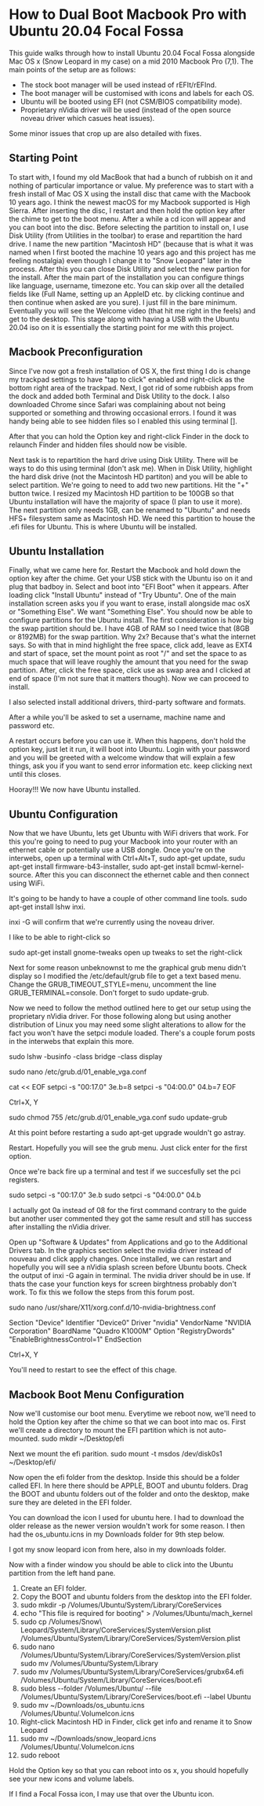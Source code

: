 # How to Dual Boot Macbook Pro with Ubuntu 20.04 Focal Fossa

This guide walks through how to install Ubuntu 20.04 Focal Fossa alongside Mac OS x (Snow Leopard in my case) on a mid 2010 Macbook Pro (7,1).
The main points of the setup are as follows:

* The stock boot manager will be used instead of rEFIt/rEFInd.
* The boot manager will be customised with icons and labels for each OS.
* Ubuntu will be booted using EFI (not CSM/BIOS compatibility mode).
* Proprietary nVidia driver will be used (instead of the open source noveau driver which casues heat issues).

Some minor issues that crop up are also detailed with fixes.

## Starting Point

To start with, I found my old MacBook that had a bunch of rubbish on it and nothing of particular importance or value. 
My preference was to start with a fresh install of Mac OS X using the install disc that came with the Macbook 10 years ago. 
I think the newest macOS for my Macbook supported is High Sierra. After inserting the disc, I restart and then hold the option 
key after the chime to get to the boot menu. After a while a cd icon will appear and you can boot into the disc. Before selecting 
the partition to install on, I use Disk Utility (from Utilities in the toolbar) to erase and repartition the hard drive. I name the
new partition "Macintosh HD" (because that is what it was named when I first booted the machine 10 years ago and this project 
has me feeling nostalgia) even though I change it to "Snow Leopard" later in the process. After this you can close Disk Utility 
and select the new partion for the install. After the main part of the installation you can configure things like language, 
username, timezone etc. You can skip over all the detailed fields like (Full Name, setting up an AppleID etc. by clicking 
continue and then continue when asked are you sure). I just fill in the bare minimum. Eventually you will see the Welcome
video (that hit me right in the feels) and get to the desktop. This stage along with having a USB with the Ubuntu 20.04 iso 
on it is essentially the starting point for me with this project. 

## Macbook Preconfiguration

Since I've now got a fresh installation of OS X, the first thing I do is change my trackpad settings to have "tap to click" 
enabled and right-click as the bottom right area of the trackpad. Next, I got rid of some rubbish apps from the dock and 
added both Terminal and Disk Utility to the dock. I also downloaded Chrome since Safari was complaining about not being 
supported or something and throwing occasional errors. I found it was handy being able to see hidden files so I enabled this 
using terminal [].

After that you can hold the Option key and right-click Finder in the dock to relaunch Finder and hidden files should now be 
visible. 

Next task is to repartition the hard drive using Disk Utility. There will be ways to do this using terminal (don't ask me).
When in Disk Utility, highlight the hard disk drive (not the Macintosh HD partiton) and you will be able to select partition.
We're going to need to add two new partitions. Hit the "+" button twice. I resized my Macintosh HD partition to be 100GB so that 
Ubuntu installation will have the majority of space (I plan to use it more). The next partition only needs 1GB, can be renamed 
to "Ubuntu" and needs HFS+ filesystem same as Macintosh HD. We need this partition to house the .efi files for Ubuntu. This 
is where Ubuntu will be installed.

## Ubuntu Installation

Finally, what we came here for. Restart the Macbook and hold down the option key after the chime. Get your USB stick with the 
Ubuntu iso on it and plug that badboy in. Select and boot into "EFI Boot" when it appears. After loading click "Install 
Ubuntu" instead of "Try Ubuntu". One of the main installation screen asks you if you want to erase, install alongside mac osX 
or "Something Else". We want "Something Else". You should now be able to configure partitions for the Ubuntu install. The 
first consideration is how big the swap partition should be. I have 4GB of RAM so I need twice that (8GB or 8192MB) for the
swap partition. Why 2x? Because that's what the internet says. So with that in mind highlight the free space, click add, leave 
as EXT4 and start of space, set the mount point as root "/" and set the space to as much space that will leave roughly the 
amount that you need for the swap partition. After, click the free space, click use as swap area and I clicked at end of 
space (I'm not sure that it matters though). Now we can proceed to install.

I also selected install additional drivers, third-party software and formats.

After a while you'll be asked to set a username, machine name and password etc. 

A restart occurs before you can use it. When this happens, don't hold the option key, just let it run, it will boot into Ubuntu.
Login with your password and you will be greeted with a welcome window that will explain a few things, ask you if you want to 
send error information etc. keep clicking next until this closes.

Hooray!!! We now have Ubuntu installed.

## Ubuntu Configuration

Now that we have Ubuntu, lets get Ubuntu with WiFi drivers that work. For this you're going to need to pug your Macbook into your router with an ethernet cable or potentially use a USB dongle. Once you're on the interwebs, open up a terminal with Ctrl+Alt+T, sudo apt-get update, sudu apt-get install firmware-b43-installer, sudo apt-get install bcmwl-kernel-source. After this you can disconnect the ethernet cable and then connect using WiFi.

It's going to be handy to have a couple of other command line tools. sudo apt-get install lshw inxi.

inxi -G will confirm that we're currently using the noveau driver.

I like to be able to right-click so

sudo apt-get install gnome-tweaks
open up tweaks to set the right-click

Next for some reason unbeknownst to me the graphical grub menu didn't display so I modified the /etc/default/grub file to get a text based menu. Change the GRUB_TIMEOUT_STYLE=menu, uncomment the line GRUB_TERMINAL=console. Don't forget to sudo update-grub.

Now we need to follow the method outlined here to get our setup using the proprietary nVidia driver. For those following along but using another distribution of Linux you may need some slight alterations to allow for the fact you won't have the setpci module loaded. There's a couple forum posts in the interwebs that explain this more.

sudo lshw -businfo -class bridge -class display


sudo nano /etc/grub.d/01_enable_vga.conf

cat << EOF
setpci -s "00:17.0" 3e.b=8
setpci -s "04:00.0" 04.b=7
EOF

Ctrl+X, Y

sudo chmod 755 /etc/grub.d/01_enable_vga.conf
sudo update-grub

At this point before restarting a sudo apt-get upgrade wouldn't go astray.

Restart. Hopefully you will see the grub menu. Just click enter for the first option.

Once we're back fire up a terminal and test if we succesfully set the pci registers.

sudo setpci -s "00:17.0" 3e.b
sudo setpci -s "04:00.0" 04.b

I actually got 0a instead of 08 for the first command contrary to the guide but another user commented they got the same result and still has success after installing the nVidia driver.

Open up "Software & Updates" from Applications and go to the Additional Drivers tab. In the graphics section select the nvidia driver instead of nouveau and click apply changes. Once installed, we can restart and hopefully you will see a nVidia splash screen before Ubuntu boots. Check the output of inxi -G again in terminal. The nvidia driver should be in use. If thats the case your function keys for screen birghtness probably don't work. To fix this we follow the steps from this forum post.

sudo nano /usr/share/X11/xorg.conf.d/10-nvidia-brightness.conf

Section "Device"
    Identifier     "Device0"
    Driver         "nvidia"
    VendorName     "NVIDIA Corporation"
    BoardName      "Quadro K1000M"
    Option         "RegistryDwords" "EnableBrightnessControl=1"
EndSection

Ctrl+X, Y

You'll need to restart to see the effect of this chage.

## Macbook Boot Menu Configuration

Now we'll customise our boot menu. Everytime we reboot now, we'll need to hold the Option key after the chime so that we can boot into mac os.
First we'll create a directory to mount the EFI partition which is not auto-mounted.
sudo mkdir ~/Desktop/efi

Next we mount the efi parition.
sudo mount -t msdos /dev/disk0s1 ~/Desktop/efi/

Now open the efi folder from the desktop. Inside this should be a folder called EFI. In here there should be APPLE, BOOT and ubuntu folders. Drag the BOOT and ubuntu folders out of the folder and onto the desktop, make sure they are deleted in the EFI folder.

You can download the icon I used for ubuntu here. I had to download the older release as the newer version wouldn't work for some reason. I then had the os_ubuntu.icns in my Downloads folder for 9th step below.

I got my snow leopard icon from here, also in my downloads folder.

Now with a finder window you should be able to click into the Ubuntu partition from the left hand pane. 

1. Create an EFI folder.
2. Copy the BOOT and ubuntu folders from the desktop into the EFI folder.
3. sudo mkdir -p /Volumes/Ubuntu/System/Library/CoreServices
4. echo "This file is required for booting" > /Volumes/Ubuntu/mach_kernel
5. sudo cp /Volumes/Snow\ Leopard/System/Library/CoreServices/SystemVersion.plist /Volumes/Ubuntu/System/Library/CoreServices/SystemVersion.plist
6. sudo nano /Volumes/Ubuntu/System/Library/CoreServices/SystemVersion.plist 
sudo mv /Volumes/Ubuntu/System/Library
7. sudo mv /Volumes/Ubuntu/System/Library/CoreServices/grubx64.efi /Volumes/Ubuntu/System/Library/CoreServices/boot.efi
8. sudo bless --folder /Volumes/Ubuntu/ --file /Volumes/Ubuntu/System/Library/CoreServices/boot.efi --label Ubuntu
9. sudo mv ~/Downloads/os_ubuntu.icns /Volumes/Ubuntu/.VolumeIcon.icns
10. Right-click Macintosh HD in Finder, click get info and rename it to Snow Leopard
10. sudo mv ~/Downloads/snow_leopard.icns /Volumes/Ubuntu/.VolumeIcon.icns
11. sudo reboot

Hold the Option key so that you can reboot into os x, you should hopefully see your new icons and volume labels.

If I find a Focal Fossa icon, I may use that over the Ubuntu icon.





